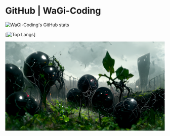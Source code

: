 # GitHub | WaGi-Coding
![WaGi-Coding's GitHub stats](https://github-readme-stats.vercel.app/api?username=WaGi-Coding&show_icons=true&theme=dark&count_private=true&hide=issues)

[![Top Langs](https://github-readme-stats.vercel.app/api/top-langs/?username=WaGi-Coding&theme=dark)]

![Header](./giantblackberries.png)
